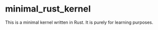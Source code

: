 # minimal_rust_kernel
This is a minimal kernel written in Rust. It is purely for learning purposes.
